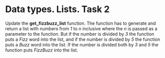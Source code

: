 # Data types. Lists. Task 2

Update the __get_fizzbuzz_list__ function. The function has to generate and return a list with numbers from _1_ to _n_ inclusive where the _n_ is passed as a parameter to the function. But if the number is divided by _3_ the function puts a _Fizz_ word into the list, and if the number is divided by _5_ the function puts a _Buzz_ word into the list. If the number is divided both by _3_ and _5_ the function puts _FizzBuzz_ into the list.
